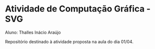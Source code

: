 # Atividade de Computação Gráfica - SVG

Aluno: Thalles Inácio Araújo

Repositório destinado à atividade proposta na aula do dia 01/04.
